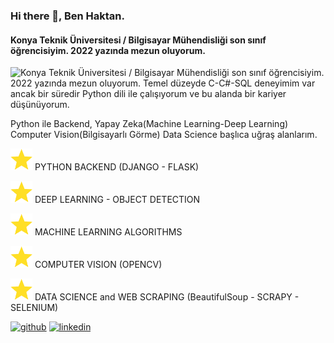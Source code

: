 ### Hi there 👋, Ben Haktan.
#### Konya Teknik Üniversitesi / Bilgisayar Mühendisliği son sınıf öğrencisiyim. 2022 yazında mezun oluyorum.
![Konya Teknik Üniversitesi / Bilgisayar Mühendisliği son sınıf öğrencisiyim. 2022 yazında mezun oluyorum. Temel düzeyde C-C#-SQL deneyimim var ancak bir süredir Python dili ile çalışıyorum ve bu alanda bir kariyer düşünüyorum.](https://www.renatocandido.org/en/wordpress/wp-content/uploads/2020/10/7-python-code-examples-for-everyday-use-1200x350-c-default.jpg)


Python ile Backend, Yapay Zeka(Machine Learning-Deep Learning) Computer Vision(Bilgisayarlı Görme) Data Science başlıca uğraş alanlarım.



<a href='https://stars.github.com/'><img src='https://raw.githubusercontent.com/acervenky/animated-github-badges/master/assets/starbadge.gif' width='35' height='35'></a> PYTHON BACKEND (DJANGO - FLASK)

<a href='https://stars.github.com/'><img src='https://raw.githubusercontent.com/acervenky/animated-github-badges/master/assets/starbadge.gif' width='35' height='35'></a> DEEP LEARNING - OBJECT DETECTION

<a href='https://stars.github.com/'><img src='https://raw.githubusercontent.com/acervenky/animated-github-badges/master/assets/starbadge.gif' width='35' height='35'></a> MACHINE LEARNING ALGORITHMS 

<a href='https://stars.github.com/'><img src='https://raw.githubusercontent.com/acervenky/animated-github-badges/master/assets/starbadge.gif' width='35' height='35'></a> COMPUTER VISION (OPENCV)

<a href='https://stars.github.com/'><img src='https://raw.githubusercontent.com/acervenky/animated-github-badges/master/assets/starbadge.gif' width='35' height='35'></a> DATA SCIENCE and WEB SCRAPING (BeautifulSoup - SCRAPY - SELENIUM)

[<img src='https://cdn.jsdelivr.net/npm/simple-icons@3.0.1/icons/github.svg' alt='github' height='40'>](https://github.com/https://github.com/HocktoN)  [<img src='https://cdn.jsdelivr.net/npm/simple-icons@3.0.1/icons/linkedin.svg' alt='linkedin' height='40'>](https://www.linkedin.com/in/https://www.linkedin.com/in/haktan-%C3%B6zer-5a8355174//)  




